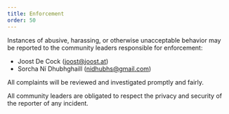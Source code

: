 ```yaml
---
title: Enforcement
order: 50
---
```


Instances of abusive, harassing, or otherwise unacceptable behavior
may be reported to the community leaders responsible for enforcement:

 - Joost De Cock (joost@joost.at)
 - Sorcha Ní Dhubhghaill (nidhubhs@gmail.com)

All complaints will be reviewed and investigated promptly and fairly.

All community leaders are obligated to respect the privacy and 
security of the reporter of any incident.

